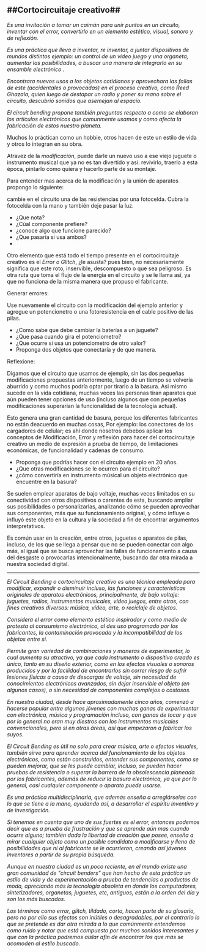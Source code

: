 ##Cortocircuitaje creativo##
----



*Es una invitación a tomar un caimán para unir puntos en un circuito, inventar con el error, convertirlo en un elemento estético, visual, sonoro y de reflexión.*


*Es una práctica que lleva a inventar, re inventar, a juntar dispositivos de mundos distintos ejemplo: un control de un video juego y una organeta, aumentar las posibilidades, a buscar una manera de integrarlo en su ensamble electrónico .* 


*Encontrara nuevos usos a los objetos cotidianos y aprovechara las fallas de este (accidentales o provocadas) en el proceso creativo, como Reed Ghazala, quien luego de destapar un radio y poner su mano sobre el circuito, descubrió sonidos que asemejan al espacio.*

*El circuit bending propone también preguntas respecto a como se elaboran los articulos electrónicos que comunmente usamos y como afecta la fabricación de estos nuestro planeta.* 



Muchos lo práctican como un hobbie, otros hacen de este un estilo de vida y otros lo integran en su obra.

Atravez de la *modificación*, puede darle un nuevo uso a ese viejo juguete o instrumento musical que ya no es tan divertido y así: revivirlo, traerlo a esta época, pintarlo como quiera y hacerlo parte de su montaje.


Para entender mas acerca de la modificación y la unión de aparatos propongo lo siguiente:


cambie en el circuito una de las resistencias por una fotocelda.
Cubra la fotocelda con la mano y también deje pasar la luz.

* ¿Que nota?
* ¿Cúal componente prefiere? 
* ¿conoce algo que funcione parecido?
* ¿Que pasaría si usa ambos?
* 


Otro elemento que está todo el tiempo presente en el cortocircuitaje creativo es el *Error o Glitch*, ¿le asusta? pues bien, no necesariamente significa que este roto, inservible, descompuesto o que sea peligroso. Es otra ruta que toma el flujo de la energía en el  circuito y se le llama así, ya que no funciona de la misma manera que propuso el fabricante.


Generar errores:

Use nuevamente el circuito con la modificación del ejemplo anterior y agregue un potencionetro o una fotoresistencia en el cable positivo de las pilas.

* ¿Como sabe que debe cambiar la baterías a un juguete?
* ¿Que pasa cuando gira el potenciometro?
* ¿Que ocurre si usa un potenciometro de otro valor?
* Proponga dos objetos que conectaría y de que manera.


Reflexione:

Digamos que el circuito que usamos de ejemplo, sin las dos pequeñas modificaciones propuestas anteriormente, luego de un tiempo se volvería aburrido y como muchos podría optar por tirarlo a la basura. Asi mismo sucede en la vida cotidiana, muchas veces las personas tiran aparatos que aún pueden tener opciones de uso (incluso algunos que con pequeñas modificaciones superarían la funcionalidad de la tecnología actual). 

Esto genera una gran cantidad de basura, porque los diferentes fabricantes no están deacuerdo en muchas cosas, Por ejemplo: los conectores de los cargadores de celular; es ahí donde nosotros debebos aplicar los conceptos de Modificación, Error y reflexión para hacer del cortocircuitaje creativo un medio de expresión a prueba de tiempo, de limitaciones económicas, de funcionalidad y cadenas de consumo.

 * Proponga que podrías hacer con el circuito ejemplo en 20 años.
 * ¿Que otras modificaciones se le ocurren para el circuito?
 * ¿cómo convertiría en instrumento músical un objeto electrónico que encuentre en la basura?















Se suelen emplear aparatos de bajo voltaje, muchas veces limitados en su conectividad con otros dispositivos o carentes de esta, buscando ampliar sus posibilidades o personalizarlas, analizando cómo se pueden aprovechar sus componentes, más que su  funcionamiento  original, y cómo influye o influyó  este objeto en la cultura y la sociedad a fin de encontrar argumentos interpretativos.

Es común usar en la creación, entre otros, juguetes o aparatos de pilas, incluso, de los que se llega a pensar que no se pueden conectar con algo más, al igual que se busca aprovechar las fallas de funcionamiento a causa del desgaste o provocarlas intencionalmente, buscando dar otra mirada a nuestra sociedad digital.







  








----

*El Circuit Bending o cortocircuitaje creativo es una técnica empleada para modificar, expandir o disminuir incluso, las funciones y características originales de aparatos electrónicos, principalmente, de bajo voltaje: juguetes, radios, instrumentos musicales, vídeo juegos, entre otros, con fines creativos diversos: música, vídeo, arte, o reciclaje de objetos.*

*Considera el error como elemento estético inspirador y como medio de protesta al consumismo electrónico, al des uso programado por los fabricantes, la contaminación provocada y la incompatibilidad de los objetos entre si.*

*Permite gran variedad de combinaciones y maneras de experimentar, lo cual aumenta su atractivo, ya que cada instrumento o dispositivo creado es único, tanto en su diseño exterior, como en los efectos visuales o sonoros producidos y por la facilidad de encontrarlos sin correr riesgo de sufrir lesiones físicas a causa de descargas de voltaje, sin necesidad de conocimientos electrónicos avanzados, sin dejar inservible el objeto (en algunos casos), o sin necesidad de componentes complejos o costosos.*

*En nuestra ciudad, desde hace aproximadamente cinco años, comenzó a hacerse popular entre algunos jóvenes con muchas ganas de experimentar con electrónica, música y programación incluso, con ganas de tocar y que por lo general no eran muy diestros con los instrumentos musicales convencionales, pero si en otras áreas, así que empezaron a fabricar los suyos.* 

*El Circuit Bending es útil no solo para crear música, arte o efectos visuales, también sirve para aprender acerca del funcionamiento de los objetos electrónicos, como están construidos, entender sus componentes, como se pueden mejorar, que se les puede cambiar, incluso, se pueden hacer pruebas de resistencia o superar la barrera de la obsolescencia planeada por los fabricantes, además de reducir la basura electrónica, ya que por lo general, casi cualquier componente o aparato puede usarse.*

*Es una práctica multidisciplinaria, que además enseña a arreglárselas con lo que se tiene a la mano, ayudando así, a desarrollar el espíritu inventivo y de investigación.* 

*Si tenemos en cuenta que uno de sus fuertes es el error, entonces podemos decir que es a prueba de frustración y que se aprende aún mas cuando ocurre alguno; también dada la libertad de creación que posee, enseña a mirar cualquier objeto como un  posible candidato a modificarse y lleno de posibilidades que ni al fabricante se le ocurrieron, creando así jóvenes inventores a partir de su propia búsqueda.*

*Aunque en nuestra ciudad es un poco reciente, en el mundo existe una gran comunidad de "circuit benders"  que han hecho de esta práctica un estilo de vida y de experimentación a prueba de tendencias o productos de moda,   apreciando más la tecnología obsoleta en donde los computadores, sintetizadores, organetas, juguetes, etc, antiguos, están a la orden del día y son los más buscados.* 

*Los términos como error, glitch, tildado, corto, hacen parte de su glosario, pero no por ello sus efectos son inútiles o desagradables, por el contrario lo que se pretende es dar otra mirada a lo que comúnmente entendemos como ruido y notar que está compuesto por muchos sonidos interesantes y que con la práctica podremos aislar afín de encontrar los que más se acomoden al estilo buscado.* 













 


